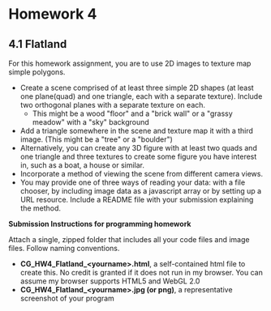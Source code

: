 # Homework 4
## 4.1 Flatland
For this homework assignment, you are to use 2D images to texture map simple polygons.

- Create a scene comprised of at least three simple 2D shapes (at least one plane(quad) and one triangle, each with a separate texture). Include two orthogonal planes with a separate texture on each.
  - This might be a wood "floor" and a "brick wall" or a "grassy meadow" with a "sky" background
- Add a triangle somewhere in the scene and texture map it with a third image. (This might be a "tree" or a "boulder")
- Alternatively, you can create any 3D figure with at least two quads and one triangle and three textures to create some figure you have interest in, such as a boat, a house or similar.
- Incorporate a method of viewing the scene from different camera views.
- You may provide one of three ways of reading your data: with a file chooser, by including image data as a javascript array or by setting up a URL resource. Include a README file with your submission explaining the method.

**Submission Instructions for programming homework**

Attach a single, zipped folder that includes all your code files and image files. Follow naming conventions.

- **CG_HW4_Flatland_&lt;yourname>.html**, a self-contained html file to create this. No credit is granted if it does not run in my browser. You can assume my browser supports HTML5 and WebGL 2.0
- **CG_HW4_Flatland_&lt;yourname>.jpg (or png)**, a representative screenshot of your program
